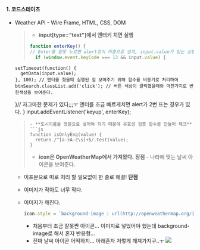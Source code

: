 #### 1. 코드스테이츠

- Weather API - Wire Frame, HTML, CSS, DOM
  > - **input[type="text"]에서 엔터키 치면 실행**
  >
  > ```js
  > function enterKey() {
  > // Enter를 잘못 누르면 alert창이 이중으로 생겨, input.value가 있는 상황에 엔터를 치는 경우로 설정
  >   if (window.event.keyCode === 13 && input.value) {
  > ```
      setTimeout(function() {
        getData(input.value);
      }, 100); // 엔터를 쳤을때 실행된 걸 보여주기 위해 함수를 비동기로 처리하여
      btnSearch.classList.add('click'); // 버튼 색상이 클릭했을때와 마찬가지로 변한색상을 보여준다.
  }// 자그마한 문제가 있다;;;ㅜ 엔터를 조금 빠르게치면 alert가 2번 뜨는 경우가 있다.
  }
  input.addEventListener('keyup', enterKey);
  > ````
  > - **도시이름을 영문으로 넣어야 되기 때문에 유효성 검증 함수를 만들어 체크**
  > ```js
  > function isOnlyEng(value) {
  >   return /^[a-zA-Z\s]+$/.test(value);
  > }
  > ````
  >
  > - **icon은 OpenWeatherMap에서 가져왔다.**
      **장점**
      - 나라에 맞는 날씨 아이콘을 보여준다.
  - 이프문으로 따로 처리 할 필요없이 한 줄로 해결!
    **단점**
  - 이미지가 작아도 너무 작다.
  - 이미지가 깨진다.


      ```js
      icon.style = `background-image : url(http://openweathermap.org/img/wn/${data.weather[0].icon}.png);`
      ```
      - 처음부터 조금 잘못짠 아이콘... 이미지로 넣었어야 했는데 background-image로 해서 혼자 반응형...
      - 진짜 날씨 아이콘 어떡하지... 아래혼자 저렇게 깨져가지구..ㅜ
      ![](https://images.velog.io/images/seulgea/post/eeb408c6-4152-4718-9174-c0dd5007f8ae/%E1%84%89%E1%85%B3%E1%84%8F%E1%85%B3%E1%84%85%E1%85%B5%E1%86%AB%E1%84%89%E1%85%A3%E1%86%BA%202020-11-21%20%E1%84%8B%E1%85%A9%E1%84%8C%E1%85%A5%E1%86%AB%202.11.02.png)
